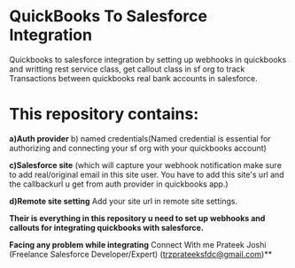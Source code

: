 # QuickBooks To Salesforce Integration

Quickbooks to salesforce integration by setting up webhooks in quickbooks and writting rest service class, get callout class in sf org to track Transactions between quickbooks real bank accounts in salesforce.

# This repository contains:

**a)Auth provider**
b) named credentials(Named credential is essential for authorizing and connecting your sf org with your quickbooks account)

**c)Salesforce site**
(which will capture your webhook notification make sure to add real/original email in this site user.
You have to add this site's url and the callbackurl u get from auth provider in quickbooks app.)

**d)Remote site setting**
Add your site url in remote site settings.

**Their is everything in this repository u need to set up webhooks and callouts for integrating quickbooks with salesforce.**

**Facing any problem while integrating**
Connect With me
Prateek Joshi
(Freelance Salesforce Developer/Expert)
(trzprateeksfdc@gmail.com)**


